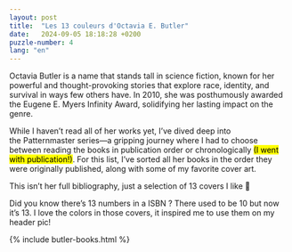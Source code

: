 ```yaml
---
layout: post
title:  "Les 13 couleurs d'Octavia E. Butler"
date:   2024-09-05 18:18:28 +0200
puzzle-number: 4
lang: "en"
---
```

Octavia Butler is a name that stands tall in science fiction, known for her powerful and thought-provoking stories that explore race, identity, and survival in ways few others have. In 2010, she was posthumously awarded the Eugene E. Myers Infinity Award, solidifying her lasting impact on the genre.

While I haven’t read all of her works yet, I’ve dived deep into the Patternmaster series—a gripping journey where I had to choose between reading the books in publication order or chronologically <mark>(I went with publication!)</mark>. For this list, I’ve sorted all her books in the order they were originally published, along with some of my favorite cover art.

This isn’t her full bibliography, just a selection of 13 covers I like 🙂 

Did you know there’s 13 numbers in a ISBN ? There used to be 10 but now it’s 13.
I love the colors in those covers, it inspired me to use them on my header pic!

{% include butler-books.html %}